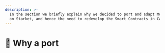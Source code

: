 ```yaml
---
description: >-
  In the section we briefly explain why we decided to port and adapt Molock V2
  on Starket, and hence the need to redevelop the Smart Contracts in Cairo.
---
```


# 💠 Why a port

